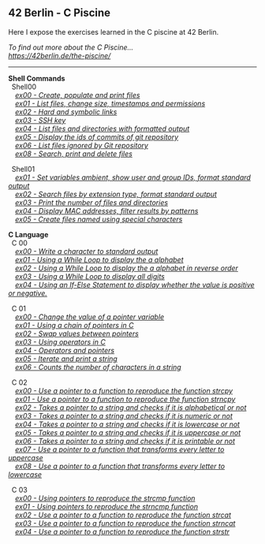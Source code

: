 ## 42 Berlin - C Piscine

Here I expose the exercises learned in the C piscine at 42 Berlin.

_To find out more about the C Piscine...   
https://42berlin.de/the-piscine/_   

---
**Shell Commands**    
&ensp;Shell00   
_&ensp;&ensp;[ex00 - Create, populate and print files](https://github.com/Tarcisio2code/42Berlin/tree/master/C_Piscine/Shell00/ex00)_    
_&ensp;&ensp;[ex01 - List files, change size, timestamps and permissions](https://github.com/Tarcisio2code/42Berlin/tree/master/C_Piscine/Shell00/ex01)_    
_&ensp;&ensp;[ex02 - Hard and symbolic links](https://github.com/Tarcisio2code/42Berlin/tree/master/C_Piscine/Shell00/ex02)_    
_&ensp;&ensp;[ex03 - SSH key](https://github.com/Tarcisio2code/42Berlin/tree/master/C_Piscine/Shell00/ex03)_    
_&ensp;&ensp;[ex04 - List files and directories with formatted output](https://github.com/Tarcisio2code/42Berlin/tree/master/C_Piscine/Shell00/ex04)_    
_&ensp;&ensp;[ex05 - Display the ids of commits of git repository](https://github.com/Tarcisio2code/42Berlin/tree/master/C_Piscine/Shell00/ex05)_   
_&ensp;&ensp;[ex06 - List files ignored by Git repository](https://github.com/Tarcisio2code/42Berlin/tree/master/C_Piscine/Shell00/ex06)_   
_&ensp;&ensp;[ex08 - Search, print and delete files](https://github.com/Tarcisio2code/42Berlin/tree/master/C_Piscine/Shell00/ex08)_   

&ensp;Shell01   
_&ensp;&ensp;[ex01 - Set variables ambient, show user and group IDs, format standard output](https://github.com/Tarcisio2code/42Berlin/tree/master/C_Piscine/Shell01/ex01)_   
_&ensp;&ensp;[ex02 - Search files by extension type, format standard output](https://github.com/Tarcisio2code/42Berlin/tree/master/C_Piscine/Shell01/ex02)_   
_&ensp;&ensp;[ex03 - Print the number of files and directories](https://github.com/Tarcisio2code/42Berlin/tree/master/C_Piscine/Shell01/ex03)_   
_&ensp;&ensp;[ex04 - Display MAC addresses, filter results by patterns](https://github.com/Tarcisio2code/42Berlin/tree/master/C_Piscine/Shell01/ex04)_   
_&ensp;&ensp;[ex05 - Create files named using special characters](https://github.com/Tarcisio2code/42Berlin/tree/master/C_Piscine/Shell01/ex05)_   

**C Language**    
&ensp;C 00   
_&ensp;&ensp;[ex00 - Write a character to standard output](https://github.com/Tarcisio2code/42Berlin/tree/master/C_Piscine/C_00/ex00)_   
_&ensp;&ensp;[ex01 - Using a While Loop to display the a alphabet](https://github.com/Tarcisio2code/42Berlin/tree/master/C_Piscine/C_00/ex01)_   
_&ensp;&ensp;[ex02 - Using a While Loop to display the a alphabet in reverse order](https://github.com/Tarcisio2code/42Berlin/tree/master/C_Piscine/C_00/ex02)_   
_&ensp;&ensp;[ex03 - Using a While Loop to display all digits](https://github.com/Tarcisio2code/42Berlin/tree/master/C_Piscine/C_00/ex03)_   
_&ensp;&ensp;[ex04 - Using an If-Else Statement to display whether the value is positive or negative.](https://github.com/Tarcisio2code/42Berlin/tree/master/C_Piscine/C_00/ex04)_    
    
&ensp;C 01   
_&ensp;&ensp;[ex00 - Change the value of a pointer variable](https://github.com/Tarcisio2code/42Berlin/tree/master/C_Piscine/C_01/ex00)_   
_&ensp;&ensp;[ex01 - Using a chain of pointers in C](https://github.com/Tarcisio2code/42Berlin/tree/master/C_Piscine/C_01/ex01)_   
_&ensp;&ensp;[ex02 - Swap values between pointers](https://github.com/Tarcisio2code/42Berlin/tree/master/C_Piscine/C_01/ex02)_   
_&ensp;&ensp;[ex03 - Using operators in C](https://github.com/Tarcisio2code/42Berlin/tree/master/C_Piscine/C_01/ex03)_   
_&ensp;&ensp;[ex04 - Operators and pointers](https://github.com/Tarcisio2code/42Berlin/tree/master/C_Piscine/C_01/ex04)_   
_&ensp;&ensp;[ex05 - Iterate and print a string](https://github.com/Tarcisio2code/42Berlin/tree/master/C_Piscine/C_01/ex05)_   
_&ensp;&ensp;[ex06 - Counts the number of characters in a string](https://github.com/Tarcisio2code/42Berlin/tree/master/C_Piscine/C_01/ex06)_   
    
&ensp;C 02   
_&ensp;&ensp;[ex00 - Use a pointer to a function to reproduce the function strcpy](https://github.com/Tarcisio2code/42Berlin/tree/master/C_Piscine/C_02/ex00)_   
_&ensp;&ensp;[ex01 - Use a pointer to a function to reproduce the function strncpy](https://github.com/Tarcisio2code/42Berlin/tree/master/C_Piscine/C_02/ex01)_   
_&ensp;&ensp;[ex02 - Takes a pointer to a string and checks if it is alphabetical or not](https://github.com/Tarcisio2code/42Berlin/tree/master/C_Piscine/C_02/ex02)_   
_&ensp;&ensp;[ex03 - Takes a pointer to a string and checks if it is numeric or not](https://github.com/Tarcisio2code/42Berlin/tree/master/C_Piscine/C_02/ex03)_   
_&ensp;&ensp;[ex04 - Takes a pointer to a string and checks if it is lowercase or not](https://github.com/Tarcisio2code/42Berlin/tree/master/C_Piscine/C_02/ex04)_   
_&ensp;&ensp;[ex05 - Takes a pointer to a string and checks if it is uppercase or not](https://github.com/Tarcisio2code/42Berlin/tree/master/C_Piscine/C_02/ex05)_   
_&ensp;&ensp;[ex06 - Takes a pointer to a string and checks if it is printable or not](https://github.com/Tarcisio2code/42Berlin/tree/master/C_Piscine/C_02/ex06)_   
_&ensp;&ensp;[ex07 - Use a pointer to a function that transforms every letter to uppercase
](https://github.com/Tarcisio2code/42Berlin/tree/master/C_Piscine/C_02/ex07)_   
_&ensp;&ensp;[ex08 - Use a pointer to a function that transforms every letter to lowercase
](https://github.com/Tarcisio2code/42Berlin/tree/master/C_Piscine/C_02/ex08)_   

&ensp;C 03   
_&ensp;&ensp;[ex00 - Using pointers to reproduce the strcmp function](https://github.com/Tarcisio2code/42Berlin/tree/master/C_Piscine/C_03/ex00)_   
_&ensp;&ensp;[ex01 - Using pointers to reproduce the strncmp function](https://github.com/Tarcisio2code/42Berlin/tree/master/C_Piscine/C_03/ex01)_   
_&ensp;&ensp;[ex02 - Use a pointer to a function to reproduce the function strcat](https://github.com/Tarcisio2code/42Berlin/tree/master/C_Piscine/C_03/ex02)_   
_&ensp;&ensp;[ex03 - Use a pointer to a function to reproduce the function strncat](https://github.com/Tarcisio2code/42Berlin/tree/master/C_Piscine/C_03/ex03)_   
_&ensp;&ensp;[ex04 - Use a pointer to a function to reproduce the function strstr](https://github.com/Tarcisio2code/42Berlin/tree/master/C_Piscine/C_03/ex04)_   
